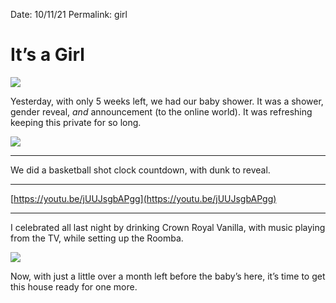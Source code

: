 
Date: 10/11/21
Permalink: girl

# It’s a Girl

![](https://i.imgur.com/TwA2LrZ.jpg)

Yesterday, with only 5 weeks left, we had our baby shower. It was a shower, gender reveal, *and* announcement (to the online world). It was refreshing keeping this private for so long.

![](https://i.imgur.com/2XaSQwG.jpg)

---- 

We did a basketball shot clock countdown, with dunk to reveal. 

---- 

[https://youtu.be/jUUJsgbAPgg](https://youtu.be/jUUJsgbAPgg)

---- 

I celebrated all last night by drinking Crown Royal Vanilla, with music playing from the TV, while setting up the Roomba.

![](https://i.imgur.com/RLMBTbu.jpg)

Now, with just a little over a month left before the baby’s here, it’s time to get this house ready for one more.